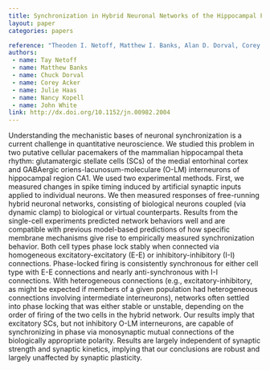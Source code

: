 ```yaml
---
title: Synchronization in Hybrid Neuronal Networks of the Hippocampal Formation
layout: paper
categories: papers

reference: "Theoden I. Netoff, Matthew I. Banks, Alan D. Dorval, Corey D. Acker, Julie S. Haas, Nancy Kopell and John A. White. Synchronization in Hybrid Neuronal Networks of the Hippocampal Formation (2005) J Neurophys, 93 (3): 1197-1208."
authors: 
 - name: Tay Netoff
 - name: Matthew Banks
 - name: Chuck Dorval
 - name: Corey Acker
 - name: Julie Haas
 - name: Nancy Kopell
 - name: John White
link: http://dx.doi.org/10.1152/jn.00982.2004
---
```


Understanding the mechanistic bases of neuronal synchronization is a current challenge in quantitative neuroscience. We studied this problem in two putative cellular pacemakers of the mammalian hippocampal theta rhythm: glutamatergic stellate cells (SCs) of the medial entorhinal cortex and GABAergic oriens-lacunosum-moleculare (O-LM) interneurons of hippocampal region CA1. We used two experimental methods. First, we measured changes in spike timing induced by artificial synaptic inputs applied to individual neurons. We then measured responses of free-running hybrid neuronal networks, consisting of biological neurons coupled (via dynamic clamp) to biological or virtual counterparts. Results from the single-cell experiments predicted network behaviors well and are compatible with previous model-based predictions of how specific membrane mechanisms give rise to empirically measured synchronization behavior. Both cell types phase lock stably when connected via homogeneous excitatory-excitatory (E-E) or inhibitory-inhibitory (I-I) connections. Phase-locked firing is consistently synchronous for either cell type with E-E connections and nearly anti-synchronous with I-I connections. With heterogeneous connections (e.g., excitatory-inhibitory, as might be expected if members of a given population had heterogeneous connections involving intermediate interneurons), networks often settled into phase locking that was either stable or unstable, depending on the order of firing of the two cells in the hybrid network. Our results imply that excitatory SCs, but not inhibitory O-LM interneurons, are capable of synchronizing in phase via monosynaptic mutual connections of the biologically appropriate polarity. Results are largely independent of synaptic strength and synaptic kinetics, implying that our conclusions are robust and largely unaffected by synaptic plasticity.
